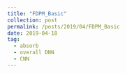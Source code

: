 ```yaml
---
title: "FDPM_Basic"
collection: post
permalink: /posts/2019/04/FDPM_Basic
date: 2019-04-18
tag:
  - absorb
  - overall DNN
  - CNN
---
```

<!--stackedit_data:
eyJoaXN0b3J5IjpbLTkzOTUxNjY4M119
-->